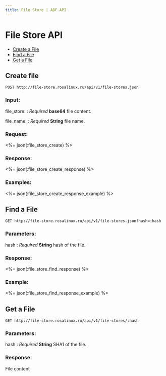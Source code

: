 ```yaml
---
title: File Store | ABF API
---
```


# File Store API

* <a href="#create">Create a File </a>
* <a href="#get">Find a File</a>
* <a href="#send">Get a File</a>

## Create file

    POST http://file-store.rosalinux.ru/api/v1/file-stores.json

### Input:

file_store:
: _Required_ **base64** file content.

file_name:
: _Required_ **String** file name.

### Request:

<%= json(:file_store_create) %>

### Response:

<%= json(:file_store_create_response) %>

### Examples:

<%= json(:file_store_create_response_example) %>

## Find a File

    GET http://file-store.rosalinux.ru/api/v1/file-stores.json?hash=:hash

### Parameters:

hash
: _Required_ **String** hash of the file.

### Response:

<%= json(:file_store_find_response) %>

### Example:

<%= json(:file_store_find_response_example) %>

## Get a File

    GET http://file-store.rosalinux.ru/api/v1/file-stores/:hash

### Parameters:

hash
: _Required_ **String** SHA1 of the file.

### Response:

File content

